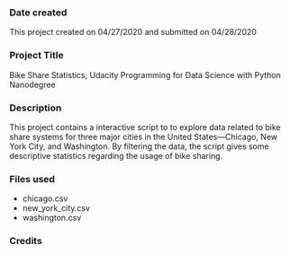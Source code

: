 ### Date created
This project created on 04/27/2020 and submitted on 04/28/2020

### Project Title
Bike Share Statistics, Udacity Programming for Data Science with Python Nanodegree

### Description
This project contains a interactive script to  to explore data related to bike share systems for three major cities in the United States—Chicago, New York City, and Washington. By filtering the data, the script gives some descriptive statistics regarding the usage of bike sharing.

### Files used
* chicago.csv
* new_york_city.csv
* washington.csv

### Credits


